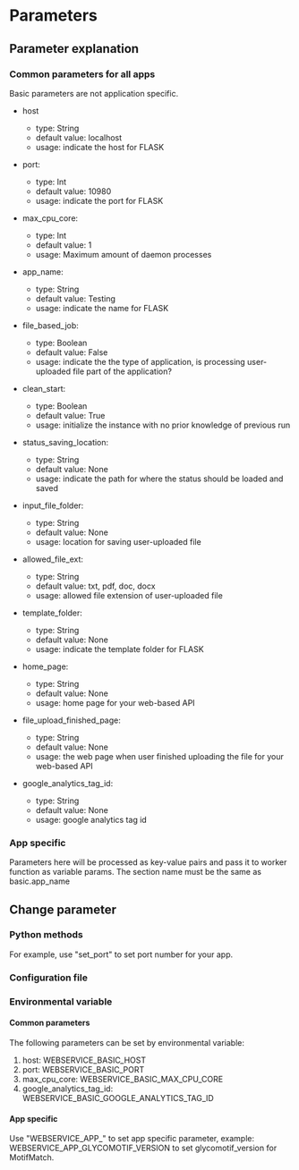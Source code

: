 # Parameters

## Parameter explanation
### Common parameters for all apps
Basic parameters are not application specific.
* host 
    * type: String
    * default value: localhost
    * usage: indicate the host for FLASK
    
* port:
    * type: Int
    * default value: 10980
    * usage: indicate the port for FLASK
    
* max_cpu_core:
    * type: Int
    * default value: 1
    * usage: Maximum amount of daemon processes
    
* app_name:
    * type: String
    * default value: Testing
    * usage: indicate the name for FLASK
    
* file_based_job:
    * type: Boolean
    * default value: False
    * usage: indicate the the type of application, is processing user-uploaded file part of the application?
    
* clean_start:
    * type: Boolean
    * default value: True
    * usage: initialize the instance with no prior knowledge of previous run
    
* status_saving_location:
    * type: String
    * default value: None
    * usage: indicate the path for where the status should be loaded and saved
    
* input_file_folder:
    * type: String
    * default value: None
    * usage: location for saving user-uploaded file 
    
* allowed_file_ext:
    * type: String
    * default value: txt, pdf, doc, docx
    * usage: allowed file extension of user-uploaded file
    
* template_folder:
    * type: String
    * default value: None
    * usage: indicate the template folder for FLASK
    
* home_page:
    * type: String
    * default value: None
    * usage: home page for your web-based API
    
* file_upload_finished_page:
    * type: String
    * default value: None
    * usage: the web page when user finished uploading the file for your web-based API
    
* google_analytics_tag_id:
    * type: String
    * default value: None
    * usage: google analytics tag id


### App specific
Parameters here will be processed as key-value pairs and pass it to worker function as variable params.
The section name must be the same as basic.app_name


## Change parameter

### Python methods
For example, use "set_port" to set port number for your app.

### Configuration file

### Environmental variable
#### Common parameters
The following parameters can be set by environmental variable:
1. host: WEBSERVICE_BASIC_HOST
2. port: WEBSERVICE_BASIC_PORT
3. max_cpu_core: WEBSERVICE_BASIC_MAX_CPU_CORE
4. google_analytics_tag_id: WEBSERVICE_BASIC_GOOGLE_ANALYTICS_TAG_ID

#### App specific
Use "WEBSERVICE_APP_" to set app specific parameter, example:
WEBSERVICE_APP_GLYCOMOTIF_VERSION to set glycomotif_version for MotifMatch.



